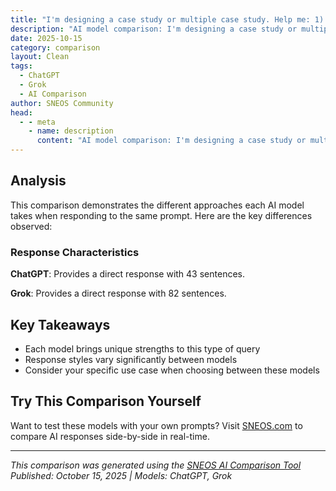 ```yaml
---
title: "I'm designing a case study or multiple case study. Help me: 1) Define the case and case boundaries"
description: "AI model comparison: I'm designing a case study or multiple case study. Help me: 1) Define the case and case boundaries..."
date: 2025-10-15
category: comparison
layout: Clean
tags:
  - ChatGPT
  - Grok
  - AI Comparison
author: SNEOS Community
head:
  - - meta
    - name: description
      content: "AI model comparison: I'm designing a case study or multiple case study. Help me: 1) Define the case and case boundaries..."
---
```


<ChatComparison
  title="I'm designing a case study or multiple case study. Help me: 1) Define the case and case boundaries"
  prompt="I'm designing a case study or multiple case study. Help me: 1) Define the case and case boundaries"
  :responses='{"ChatGPT": "Designing a case study or multiple case studies involves careful consideration of various elements, including defining the case, establishing case boundaries, and identifying the context. Here\u2019s a guide to help you through this process:\n\n### Step 1: Define the Case\n\n1. **Identify the Focus of the Study**: \n   - Determine the primary phenomenon or issue you want to investigate. This could be a specific event, situation, organization, process, or group of individuals.\n\n2. **Choose the Type of Case**: \n   - **Single Case Study**: Focus on one specific instance that is unique or has particular significance.\n   - **Multiple Case Study**: Examine several instances that might share common characteristics or provide varied perspectives on a particular issue.\n\n3. **Formulate the Research Questions**: \n   - Develop clear and focused research questions that guide your inquiry. These questions should directly relate to the phenomenon you\u2019re studying and help clarify what you hope to understand or learn.\n\n### Step 2: Establish Case Boundaries\n\n1. **Time Boundaries**: \n   - Decide the timeframe you will cover in your case study. This could involve historical periods, specific events, or a defined duration for the study (e.g., a company from 2015 to 2020).\n\n2. **Spatial Boundaries**: \n   - Define the geographical limits of your case. Are you studying a specific city, organization, community, or even a broader region? \n\n3. **Contextual Boundaries**: \n   - Consider what aspects of the context are relevant to your study. This could involve organizational culture, socioeconomic conditions, or specific industry characteristics.\n\n4. **Participant/Subject Boundaries**: \n   - Identify who or what will be included in the case. This might involve specific people (e.g., employees in a particular industry), organizations (like a specific company or nonprofit), or events (a product launch, for instance).\n\n5. **Exclusion Criteria**: \n   - Clearly articulate what is outside the bounds of your study. This can help to clarify the focus of the research and avoid scope creep.\n\n6. **Theoretical Considerations**:\n   - Consider any theoretical frameworks or models that will guide your case boundaries. Certain theories might dictate what should be included or emphasized in your case.\n\n### Example Case Study Definition\n\n- **Case**: The implementation of a new employee training program in a tech startup.\n  - **Time Boundary**: 2021-2023, focusing on the phases of implementation, challenges, and outcomes.\n  - **Spatial Boundary**: A tech startup located in San Francisco, California.\n  - **Contextual Boundary**: Focus on innovative training strategies and organizational culture.\n  - **Participant/Subject Boundary**: All employees who participated in the training program, managers overseeing the program, and trainers.\n  - **Exclusion Criteria**: Other locations or companies, or employees not involved in the training program.\n  - **Theoretical Framework**: Examining the case through the lens of adult learning theory.\n\n### Final Considerations\n\n- Ensure that all boundaries align with your research questions and objectives.\n- Engage with existing literature to support your chosen boundaries and case definitions.\n- Adapt your definitions and boundaries based on preliminary research, pilot studies, or expert input as necessary.\n\nBy following these steps, you\u2019ll ensure that your case study is well-defined, focused, and manageable while still allowing for rich data collection and analysis.", "Grok": "### Defining the Case and Case Boundaries in a Case Study\n\nIn research methodology, particularly qualitative or exploratory studies (e.g., based on Yin\u0027s case study framework), a **case** refers to the specific unit of analysis you\u0027re examining. It\u0027s the \u0022what\u0022 of your study\u2014a bounded phenomenon that you investigate in depth to understand its complexities, processes, or outcomes. Defining it clearly ensures your study remains focused and replicable.\n\n**Case Boundaries** are the deliberate limits you set around the case to scope it realistically. They answer questions like: What is included? What is excluded? Why? This prevents the study from becoming too broad or unfocused, often referred to as the \u0022bounded system\u0022 in case study design.\n\n#### Step-by-Step Guide to Defining Them\nHere\u0027s a structured approach to help you define your case and its boundaries. I\u0027ll use examples to illustrate\u2014adapt these to your topic (e.g., business, education, healthcare).\n\n1. **Identify the Core Phenomenon (Define the Case)**:\n   - Start by pinpointing the central \u0022event, entity, or phenomenon\u0022 you\u0027re studying. Ask: What real-world problem, organization, or process am I trying to understand?\n   - Make it specific and unitary. For a single case study, focus on one instance (e.g., a company). For multiple case studies, select 2\u201310 cases that share a common theme but vary in some way (e.g., for comparison).\n   - **Example (Single Case)**: If studying innovation in tech startups, your case could be \u0022the product development process at Startup X during its 2022 launch.\u0022\n   - **Example (Multiple Cases)**: Cases could be \u0022the product development processes at Startup X (successful launch), Startup Y (failed launch), and Startup Z (pivot during launch)\u0022 to compare factors influencing success.\n\n2. **Set Temporal Boundaries**:\n   - Limit the time period to make data collection feasible. This avoids infinite historical scope.\n   - Ask: Over what timeframe does the phenomenon occur or can be meaningfully analyzed?\n   - **Example**: \u0022From January 2022 to December 2023, covering the ideation-to-launch phase.\u0022 Exclude pre-2022 history unless it\u0027s directly relevant.\n\n3. **Set Spatial or Contextual Boundaries**:\n   - Define the physical, organizational, or environmental limits. This clarifies \u0022where\u0022 or \u0022within what system\u0022 the case exists.\n   - Ask: Which location, group, or organization is in scope? What external influences are you including/excluding?\n   - **Example (Single Case)**: \u0022Within the R\u0026D and marketing teams of Startup X in San Francisco.\u0022 Exclude international subsidiaries or unrelated departments.\n   - **Example (Multiple Cases)**: \u0022Tech startups in the U.S. software sector.\u0022 Exclude non-tech firms or international cases to maintain comparability.\n\n4. **Set Relational or Conceptual Boundaries**:\n   - Specify inclusions/exclusions based on relationships or themes. This helps justify why certain elements are part of the case.\n   - Ask: What actors, variables, or interactions are central? What theoretical lens (e.g., SWOT analysis) guides the boundaries?\n   - **Tip for Multiple Cases**: Use a replication logic\u2014select cases that are literal replicates (similar) or theoretical replicates (differ in predicted ways) to build robustness.\n   - **Example**: Include \u0022interactions between founders and investors,\u0022 but exclude \u0022employee personal lives\u0022 to focus on organizational dynamics.\n\n5. **Justify and Document the Boundaries**:\n   - Explain your rationale in your methodology section (e.g., based on resource constraints, relevance to research questions, or prior literature).\n   - Use a visual aid: Create a diagram or table outlining what\u0027s in/out.\n     - **Sample Boundary Table**:\n       | Aspect          | Included                          | Excluded                          | Rationale                          |\n       |-----------------|-----------------------------------|-----------------------------------|------------------------------------|\n       | Time            | 2022\u20132023                        | Pre-2022 or post-2023             | Focus on active launch period     |\n       | Participants    | Founders, engineers, investors   | Support staff, customers          | Direct involvement in decisions    |\n       | Location        | HQ in San Francisco              | Remote global teams               | Core decision-making hub           |\n\n#### Tips for Single vs. Multiple Case Studies\n- **Single Case**: Ideal for in-depth exploration of a unique or critical instance (e.g., a rare success story). Boundaries keep it manageable\u2014aim for depth over breadth.\n- **Multiple Cases**: Enhances generalizability through cross-case analysis. Define a \u0022case protocol\u0022 upfront: Select cases purposively (not randomly), ensure they fit your definition, and set uniform boundaries across them for fair comparison. Common pitfall: Overly similar cases reduce insights\u2014aim for variance (e.g., one urban vs. one rural startup).\n\n#### Common Challenges and Solutions\n- **Scope Creep**: If boundaries blur, revisit your research questions. They should align directly with the case definition.\n- **Data Feasibility**: Ensure boundaries allow access to evidence (e.g., interviews, documents). For multiple cases, pilot one to test.\n- **Ethical Considerations**: Boundaries should respect privacy\u2014e.g., anonymize companies in sensitive studies.\n\nIf you share more details about your topic (e.g., field, research questions, or single vs. multiple), I can refine this with tailored examples! What\u0027s the subject of your case study?"}' published-date="{DateTime.UtcNow:HH:mm}"
/>

## Analysis

This comparison demonstrates the different approaches each AI model takes when responding to the same prompt. Here are the key differences observed:

### Response Characteristics

**ChatGPT**: Provides a direct response with 43 sentences. 

**Grok**: Provides a direct response with 82 sentences. 

## Key Takeaways

- Each model brings unique strengths to this type of query
- Response styles vary significantly between models
- Consider your specific use case when choosing between these models

## Try This Comparison Yourself

Want to test these models with your own prompts? Visit [SNEOS.com](https://sneos.com) to compare AI responses side-by-side in real-time.

---

*This comparison was generated using the [SNEOS AI Comparison Tool](https://sneos.com)*
*Published: October 15, 2025 | Models: ChatGPT, Grok*
